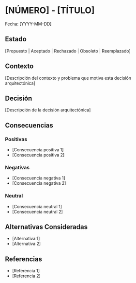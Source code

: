 # [NÚMERO] - [TÍTULO]

Fecha: [YYYY-MM-DD]

## Estado

[Propuesto | Aceptado | Rechazado | Obsoleto | Reemplazado]

## Contexto

[Descripción del contexto y problema que motiva esta decisión arquitectónica]

## Decisión

[Descripción de la decisión arquitectónica]

## Consecuencias

### Positivas

* [Consecuencia positiva 1]
* [Consecuencia positiva 2]

### Negativas

* [Consecuencia negativa 1]
* [Consecuencia negativa 2]

### Neutral

* [Consecuencia neutral 1]
* [Consecuencia neutral 2]

## Alternativas Consideradas

* [Alternativa 1]
* [Alternativa 2]

## Referencias

* [Referencia 1]
* [Referencia 2]
